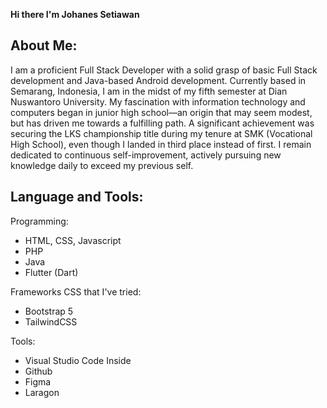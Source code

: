 **Hi there I'm Johanes Setiawan**

## About Me:
I am a proficient Full Stack Developer with a solid grasp of basic Full Stack development and Java-based Android development. Currently based in Semarang, Indonesia, I am in the midst of my fifth semester at Dian Nuswantoro University. My fascination with information technology and computers began in junior high school—an origin that may seem modest, but has driven me towards a fulfilling path. A significant achievement was securing the LKS championship title during my tenure at SMK (Vocational High School), even though I landed in third place instead of first. I remain dedicated to continuous self-improvement, actively pursuing new knowledge daily to exceed my previous self.

## Language and Tools:
Programming: 
- HTML, CSS, Javascript
- PHP
- Java
- Flutter (Dart)

Frameworks CSS that I've tried:
- Bootstrap 5
- TailwindCSS

Tools:
- Visual Studio Code Inside
- Github
- Figma
- Laragon
